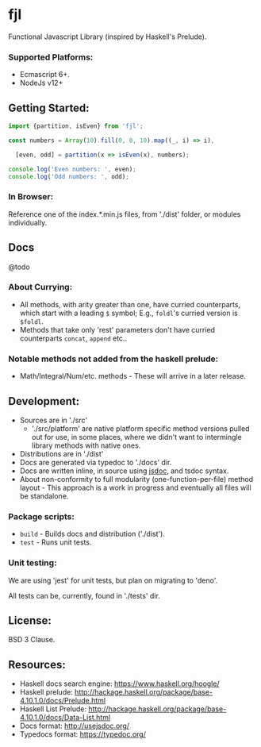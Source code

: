 # fjl

Functional Javascript Library (inspired by Haskell's Prelude).

### Supported Platforms:

- Ecmascript 6+.
- NodeJs v12+

## Getting Started:

```javascript
import {partition, isEven} from 'fjl';

const numbers = Array(10).fill(0, 0, 10).map((_, i) => i),

  [even, odd] = partition(x => isEven(x), numbers);

console.log('Even numbers: ', even);
console.log('Odd numbers: ', odd);
```

### In Browser:

Reference one of the index.*.min.js files, from './dist' folder, or modules individually.

## Docs

@todo 

### About Currying:

- All methods, with arity greater than one, have curried counterparts, which start with a leading `$` symbol;  E.g., `foldl`'s curried version is `$foldl`.
- Methods that take only 'rest' parameters don't have curried counterparts `concat`, `append` etc..

### Notable methods not added from the haskell prelude:

- Math/Integral/Num/etc. methods - These will arrive in a later release.

## Development:

- Sources are in './src'
  - './src/platform' are native platform specific method versions pulled out for use, in some places, where we didn't want to intermingle library methods with native ones.
- Distributions are in './dist'
- Docs are generated via typedoc to './docs' dir.
- Docs are written inline, in source using [jsdoc](http://usejsdoc.com), and tsdoc syntax.
- About non-conformity to full modularity (one-function-per-file) method layout - This approach is a work in progress and eventually all files will be standalone.

### Package scripts:

- `build` - Builds docs and distribution ('./dist').
- `test` - Runs unit tests.


### Unit testing:

We are using 'jest' for unit tests, but plan on migrating to 'deno'.

All tests can be, currently, found in './tests' dir.


## License:

BSD 3 Clause.

## Resources:

- Haskell docs search engine: https://www.haskell.org/hoogle/
- Haskell prelude: http://hackage.haskell.org/package/base-4.10.1.0/docs/Prelude.html
- Haskell List Prelude: http://hackage.haskell.org/package/base-4.10.1.0/docs/Data-List.html
- Docs format: http://usejsdoc.org/
- Typedocs format: https://typedoc.org/

